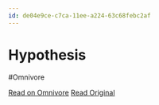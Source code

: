 ```yaml
---
id: de04e9ce-c7ca-11ee-a224-63c68febc2af
---
```


# Hypothesis
#Omnivore

[Read on Omnivore](https://omnivore.app/me/hypothesis-18d9139340d)
[Read Original](https://hypothes.is/a/V_D_Ose2Ee6vg7Mcu6mqWw)

